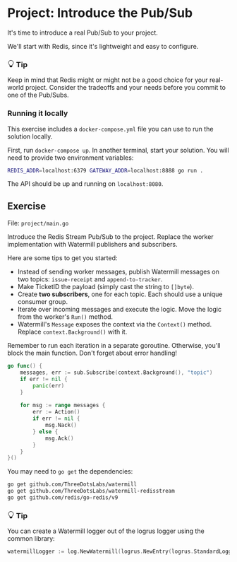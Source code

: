 # Project: Introduce the Pub/Sub

It's time to introduce a real Pub/Sub to your project.

We'll start with Redis, since it's lightweight and easy to configure.


<div class="alert alert-dismissible bg-light-primary d-flex flex-column flex-sm-row p-7 mb-10">
    <div class="d-flex flex-column">
        <h3 class="mb-5 text-dark">
			<svg xmlns="http://www.w3.org/2000/svg" width="16" height="16" fill="currentColor" class="bi bi-lightbulb text-primary" viewBox="0 0 16 16">
			  <path d="M2 6a6 6 0 1 1 10.174 4.31c-.203.196-.359.4-.453.619l-.762 1.769A.5.5 0 0 1 10.5 13a.5.5 0 0 1 0 1 .5.5 0 0 1 0 1l-.224.447a1 1 0 0 1-.894.553H6.618a1 1 0 0 1-.894-.553L5.5 15a.5.5 0 0 1 0-1 .5.5 0 0 1 0-1 .5.5 0 0 1-.46-.302l-.761-1.77a1.964 1.964 0 0 0-.453-.618A5.984 5.984 0 0 1 2 6zm6-5a5 5 0 0 0-3.479 8.592c.263.254.514.564.676.941L5.83 12h4.342l.632-1.467c.162-.377.413-.687.676-.941A5 5 0 0 0 8 1z"/>
			</svg>
			Tip
		</h3>
        <span>

Keep in mind that Redis might or might not be a good choice for your real-world project.
Consider the tradeoffs and your needs before you commit to one of the Pub/Subs.

</span>
	</div>
	</div>

### Running it locally

This exercise includes a `docker-compose.yml` file you can use to run the solution locally.

First, run `docker-compose up`. In another terminal, start your solution.
You will need to provide two environment variables:

```bash
REDIS_ADDR=localhost:6379 GATEWAY_ADDR=localhost:8888 go run .
```

The API should be up and running on `localhost:8080`.

## Exercise

File: `project/main.go`

Introduce the Redis Stream Pub/Sub to the project.
Replace the worker implementation with Watermill publishers and subscribers.

Here are some tips to get you started:

* Instead of sending worker messages, publish Watermill messages on two topics: `issue-receipt` and `append-to-tracker`.
* Make TicketID the payload (simply cast the string to `[]byte`).
* Create **two subscribers**, one for each topic. Each should use a unique consumer group.
* Iterate over incoming messages and execute the logic. Move the logic from the worker's `Run()` method.
* Watermill's `Message` exposes the context via the `Context()` method. Replace `context.Background()` with it.

Remember to run each iteration in a separate goroutine. Otherwise, you'll block the main function.
Don't forget about error handling!

```go
go func() {
	messages, err := sub.Subscribe(context.Background(), "topic")
	if err != nil {
		panic(err)
	}
	
	for msg := range messages {
		err := Action()
		if err != nil {
			msg.Nack()
		} else {
			msg.Ack()
		}
	}
}()
```

You may need to `go get` the dependencies:

```bash
go get github.com/ThreeDotsLabs/watermill
go get github.com/ThreeDotsLabs/watermill-redisstream
go get github.com/redis/go-redis/v9
```


<div class="alert alert-dismissible bg-light-primary d-flex flex-column flex-sm-row p-7 mb-10">
    <div class="d-flex flex-column">
        <h3 class="mb-5 text-dark">
			<svg xmlns="http://www.w3.org/2000/svg" width="16" height="16" fill="currentColor" class="bi bi-lightbulb text-primary" viewBox="0 0 16 16">
			  <path d="M2 6a6 6 0 1 1 10.174 4.31c-.203.196-.359.4-.453.619l-.762 1.769A.5.5 0 0 1 10.5 13a.5.5 0 0 1 0 1 .5.5 0 0 1 0 1l-.224.447a1 1 0 0 1-.894.553H6.618a1 1 0 0 1-.894-.553L5.5 15a.5.5 0 0 1 0-1 .5.5 0 0 1 0-1 .5.5 0 0 1-.46-.302l-.761-1.77a1.964 1.964 0 0 0-.453-.618A5.984 5.984 0 0 1 2 6zm6-5a5 5 0 0 0-3.479 8.592c.263.254.514.564.676.941L5.83 12h4.342l.632-1.467c.162-.377.413-.687.676-.941A5 5 0 0 0 8 1z"/>
			</svg>
			Tip
		</h3>
        <span>

You can create a Watermill logger out of the logrus logger using the common library:

```go
watermillLogger := log.NewWatermill(logrus.NewEntry(logrus.StandardLogger()))
```

</span>
	</div>
	</div>
